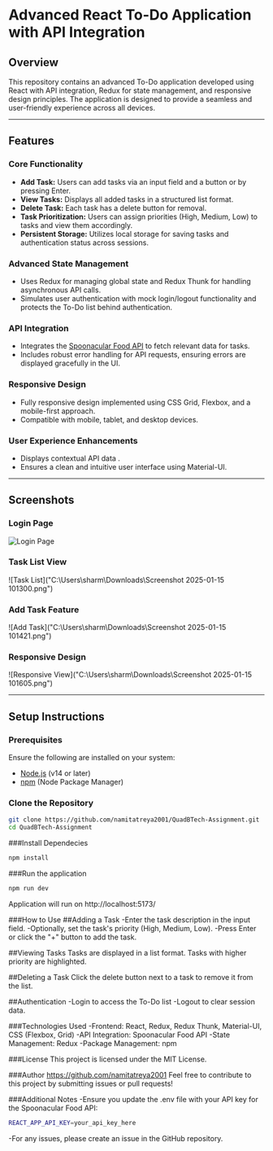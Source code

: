 # Advanced React To-Do Application with API Integration

## Overview
This repository contains an advanced To-Do application developed using React with API integration, Redux for state management, and responsive design principles. The application is designed to provide a seamless and user-friendly experience across all devices.

---

## Features

### Core Functionality
- **Add Task:** Users can add tasks via an input field and a button or by pressing Enter.
- **View Tasks:** Displays all added tasks in a structured list format.
- **Delete Task:** Each task has a delete button for removal.
- **Task Prioritization:** Users can assign priorities (High, Medium, Low) to tasks and view them accordingly.
- **Persistent Storage:** Utilizes local storage for saving tasks and authentication status across sessions.

### Advanced State Management
- Uses Redux for managing global state and Redux Thunk for handling asynchronous API calls.
- Simulates user authentication with mock login/logout functionality and protects the To-Do list behind authentication.

### API Integration
- Integrates the [Spoonacular Food API](https://spoonacular.com/food-api) to fetch relevant data for tasks.
- Includes robust error handling for API requests, ensuring errors are displayed gracefully in the UI.

### Responsive Design
- Fully responsive design implemented using CSS Grid, Flexbox, and a mobile-first approach.
- Compatible with mobile, tablet, and desktop devices.

### User Experience Enhancements
- Displays contextual API data .
- Ensures a clean and intuitive user interface using Material-UI.

---

## Screenshots

### Login Page
![Login Page]("https://freeimage.host/i/265OF4f")

### Task List View
![Task List]("C:\Users\sharm\Downloads\Screenshot 2025-01-15 101300.png")

### Add Task Feature
![Add Task]("C:\Users\sharm\Downloads\Screenshot 2025-01-15 101421.png")

### Responsive Design
![Responsive View]("C:\Users\sharm\Downloads\Screenshot 2025-01-15 101605.png")

---

## Setup Instructions

### Prerequisites
Ensure the following are installed on your system:
- [Node.js](https://nodejs.org/) (v14 or later)
- [npm](https://www.npmjs.com/) (Node Package Manager)

### Clone the Repository
```bash
git clone https://github.com/namitatreya2001/QuadBTech-Assignment.git
cd QuadBTech-Assignment

```
###Install Dependecies
```bash
npm install
```
###Run the application
```bash
npm run dev
```
Application will run on http://localhost:5173/

###How to Use
##Adding a Task
-Enter the task description in the input field.
-Optionally, set the task's priority (High, Medium, Low).
-Press Enter or click the "+" button to add the task.

##Viewing Tasks
Tasks are displayed in a list format. Tasks with higher priority are highlighted.

##Deleting a Task
Click the delete button next to a task to remove it from the list.

##Authentication
-Login to access the To-Do list
-Logout to clear session data.

###Technologies Used
-Frontend: React, Redux, Redux Thunk, Material-UI, CSS (Flexbox, Grid)
-API Integration: Spoonacular Food API
-State Management: Redux
-Package Management: npm

###License
This project is licensed under the MIT License.

###Author
https://github.com/namitatreya2001
Feel free to contribute to this project by submitting issues or pull requests!

###Additional Notes
-Ensure you update the .env file with your API key for the Spoonacular Food API:
```bash
REACT_APP_API_KEY=your_api_key_here
```
-For any issues, please create an issue in the GitHub repository.


